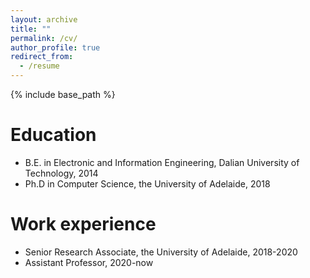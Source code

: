 ```yaml
---
layout: archive
title: ""
permalink: /cv/
author_profile: true
redirect_from:
  - /resume
---
```


{% include base_path %}

Education
======
* B.E. in Electronic and Information Engineering, Dalian University of Technology, 2014
* Ph.D in Computer Science, the University of Adelaide, 2018 

Work experience
======
* Senior Research Associate, the University of Adelaide, 2018-2020
* Assistant Professor, 2020-now

  